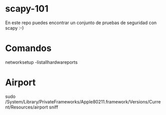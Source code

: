 # scapy-101
En este repo puedes encontrar un conjunto de pruebas de seguridad con scapy :-)


# Comandos 
networksetup -listallhardwareports

# Airport 
sudo /System/Library/PrivateFrameworks/Apple80211.framework/Versions/Current/Resources/airport sniff